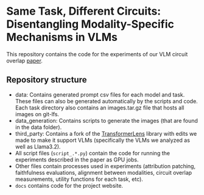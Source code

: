 # Same Task, Different Circuits: Disentangling Modality-Specific Mechanisms in VLMs

This repository contains the code for the experiments of our VLM circuit overlap [paper](https://arxiv.org/TODO).


## Repository structure
* data: Contains generated prompt csv files for each model and task. These files can also be generated automatically by the scripts and code. Each task directory also contains an images.tar.gz file that hosts all images on git-lfs.
* data\_generation: Contains scripts to generate the images (that are found in the data folder).
* third\_party: Contains a fork of the [TransformerLens](https://github.com/TransformerLensOrg/TransformerLens) library with edits we made to make it support VLMs (specifically the VLMs we analyzed as well as Llama3.2).
* All script files (`script_.*.py`) contain the code for running the experiments described in the paper as GPU jobs.
* Other files contain processes used in experiments (attribution patching, faithfulness evaluations, alignment between modalities, circuit overlap measurements, utility functions for each task, etc).
* `docs` contains code for the project website.
